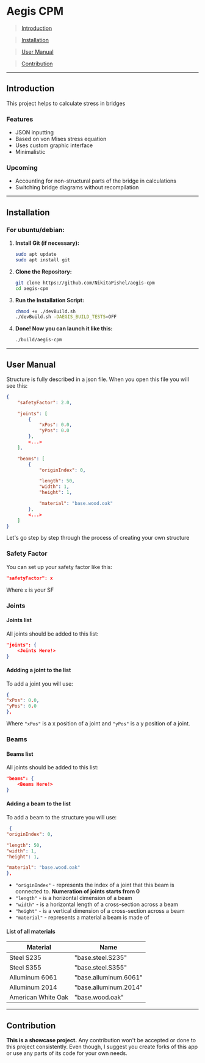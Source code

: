 # Aegis CPM 
> [Introduction](#introduction)

> [Installation](#installation)

> [User Manual](#user-manual)

> [Contribution](#contribution)

---

## Introduction 
This project helps to calculate stress in bridges 

### Features 
- JSON inputting 
- Based on von Mises stress equation 
- Uses custom graphic interface 
- Minimalistic 

### Upcoming 
- Accounting for non-structural parts of the bridge in calculations 
- Switching bridge diagrams without recompilation

---

## Installation
### For ubuntu/debian:
1.  **Install Git (if necessary):**
    ```bash
    sudo apt update
    sudo apt install git
    ```

2.  **Clone the Repository:**
    ```bash
    git clone https://github.com/NikitaPishel/aegis-cpm
    cd aegis-cpm
    ```

3.  **Run the Installation Script:**
    ```bash
    chmod +x ./devBuild.sh
    ./devBuild.sh -DAEGIS_BUILD_TESTS=OFF
    ```

4. **Done! Now you can launch it like this:**
    ```bash
    ./build/aegis-cpm
    ```


---

## User Manual
Structure is fully described in a json file. When you open this file you will see this: 
```json
{
    "safetyFactor": 2.0,

    "joints": [
        {
            "xPos": 0.0,
            "yPos": 0.0
        },
        <...>
    ],

    "beams": [
        {
            "originIndex": 0,

            "length": 50,
            "width": 1,
            "height": 1,

            "material": "base.wood.oak"
        },
        <...>
    ]
}
```

Let's go step by step through the process of creating your own structure 

### Safety Factor 
You can set up your safety factor like this:
```json
"safetyFactor": x
```

Where `x` is your SF

### Joints 
#### Joints list
All joints should be added to this list:
```json
"joints": {
    <Joints Here!>
}
```

#### Addding a joint to the list
To add a joint you will use:
```json
{
"xPos": 0.0,
"yPos": 0.0
},
```

Where `"xPos"` is a x position of a joint and `"yPos"` is a y position of a joint.

### Beams 
#### Beams list
All joints should be added to this list:
```json
"beams": {
    <Beams Here!>
}
```

#### Adding a beam to the list
To add a beam to the structure you will use:
```json
 {
"originIndex": 0,

"length": 50,
"width": 1,
"height": 1,

"material": "base.wood.oak"
},
```

- `"originIndex"` - represents the index of a joint that this beam is connected to. **Numeration of joints starts from 0** 
- `"length"` - is a horizontal dimension of a beam 
- `"width"` - is a horizontal length of a cross-section across a beam 
- `"height"` - is a vertical dimension of a cross-section across a beam 
- `"material"` - represents a material a beam is made of

#### **List of all materials**
| Material | Name |
| --- | --- |
| Steel S235 | "base.steel.S235" |
| Steel S355 | "base.steel.S355" |
| Alluminum 6061 | "base.alluminum.6061" |
| Alluminum 2014 | "base.alluminum.2014" |
| American White Oak | "base.wood.oak" |

---

## Contribution
**This is a showcase project.** Any contribution won't be accepted or done to this project consistently. Even though, I suggest you create forks of this app or use any parts of its code for your own needs.